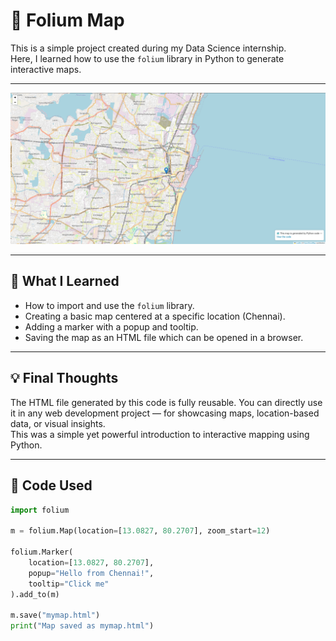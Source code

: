 # 📍 Folium Map 

This is a simple project created during my Data Science internship.  
Here, I learned how to use the `folium` library in Python to generate interactive maps.

---


[![Map Preview](https://raw.githubusercontent.com/bhuvanesh-m-dev/ds-intern-unified-mentor/refs/heads/main/folium/map-image/chennai-map-folium.png)](https://bhuvaneshm.in/internships/data-science/storage/map-by-folium/)


---

## 🧠 What I Learned

- How to import and use the `folium` library.
- Creating a basic map centered at a specific location (Chennai).
- Adding a marker with a popup and tooltip.
- Saving the map as an HTML file which can be opened in a browser.

---

## 💡 Final Thoughts

The HTML file generated by this code is fully reusable. You can directly use it in any web development project — for showcasing maps, location-based data, or visual insights.  
This was a simple yet powerful introduction to interactive mapping using Python.  

---

## 🧾 Code Used

```python
import folium

m = folium.Map(location=[13.0827, 80.2707], zoom_start=12)

folium.Marker(
    location=[13.0827, 80.2707],
    popup="Hello from Chennai!",
    tooltip="Click me"
).add_to(m)

m.save("mymap.html")
print("Map saved as mymap.html")

